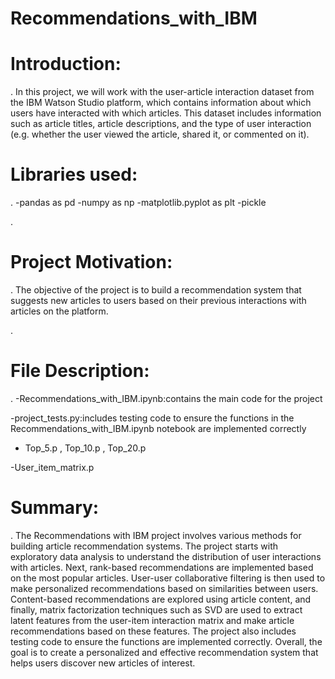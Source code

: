 # Recommendations_with_IBM

# Introduction:
.
In this project, we will work with the user-article interaction dataset from the IBM Watson Studio platform, which contains information about which users have interacted with which articles. This dataset includes information such as article titles, article descriptions, and the type of user interaction (e.g. whether the user viewed the article, shared it, or commented on it).

# Libraries used:
.
-pandas as pd
-numpy as np
-matplotlib.pyplot as plt
-pickle

.

# Project Motivation:
.
The objective of the project is to build a recommendation system that suggests new articles to users based on their previous interactions with articles on the platform.

.

# File Description:
.
-Recommendations_with_IBM.ipynb:contains the main code for the project

-project_tests.py:includes testing code to ensure the functions in the Recommendations_with_IBM.ipynb notebook are implemented correctly 

- Top_5.p , Top_10.p , Top_20.p

-User_item_matrix.p

# Summary:
.
The Recommendations with IBM project involves various methods for building article recommendation systems. The project starts with exploratory data analysis to understand the distribution of user interactions with articles. Next, rank-based recommendations are implemented based on the most popular articles. User-user collaborative filtering is then used to make personalized recommendations based on similarities between users. Content-based recommendations are explored using article content, and finally, matrix factorization techniques such as SVD are used to extract latent features from the user-item interaction matrix and make article recommendations based on these features. The project also includes testing code to ensure the functions are implemented correctly. Overall, the goal is to create a personalized and effective recommendation system that helps users discover new articles of interest.
